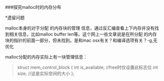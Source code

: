 ###探究malloc时的内存分布

*遗留问题

malloc本身的对于分配 的内存块的管理 信息，通过反汇编查看上下内存并没有找到相关信息，比如malloc buffer len等。这个网上一些文章说是在所分配 的内存块的指针的前面一部分，但未找到。是和mac osx有关？和编译选项有关？-g,无优化

malloc分配的内存实际上有一块管理信息：
>struct mem_control_block {
             int is_available;    //free时仅设置此标志位
             int size;            //这是实际空间的大小
    };
